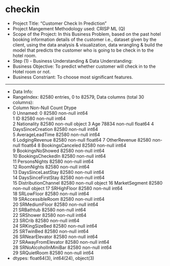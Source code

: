 # checkin
* Project Title: “Customer Check In Prediction”
* Project Mangement Methodology used: CRISP ML (Q)
* Scope of the Project: In this Business Problem, based on the past hotel booking information details of the customer i.e., dataset given by the client, using the data  analysis & visualization, data wrangling & build the model that predicts the customer who is going to be check in to the hotel room.
* Step (1) - Business Understanding & Data Understanding:
* Business Objective: To predict whether customer will check in to the Hotel room or not.
* Business Constriant: To choose most significant features.
***********************************************************************************************************************************************************************
* Data Info:   
* RangeIndex: 82580 entries, 0 to 82579, Data columns (total 30 columns):
*    Column                Non-Null Count  Dtype  
 0   Unnamed: 0            82580 non-null  int64  
 1   ID                    82580 non-null  int64  
 2   Nationality           82580 non-null  object 
 3   Age                   78834 non-null  float64
 4   DaysSinceCreation     82580 non-null  int64  
 5   AverageLeadTime       82580 non-null  int64  
 6   LodgingRevenue        82580 non-null  float64
 7   OtherRevenue          82580 non-null  float64
 8   BookingsCanceled      82580 non-null  int64  
 9   BookingsNoShowed      82580 non-null  int64  
 10  BookingsCheckedIn     82580 non-null  int64  
 11  PersonsNights         82580 non-null  int64  
 12  RoomNights            82580 non-null  int64  
 13  DaysSinceLastStay     82580 non-null  int64  
 14  DaysSinceFirstStay    82580 non-null  int64  
 15  DistributionChannel   82580 non-null  object 
 16  MarketSegment         82580 non-null  object 
 17  SRHighFloor           82580 non-null  int64  
 18  SRLowFloor            82580 non-null  int64  
 19  SRAccessibleRoom      82580 non-null  int64  
 20  SRMediumFloor         82580 non-null  int64  
 21  SRBathtub             82580 non-null  int64  
 22  SRShower              82580 non-null  int64  
 23  SRCrib                82580 non-null  int64  
 24  SRKingSizeBed         82580 non-null  int64  
 25  SRTwinBed             82580 non-null  int64  
 26  SRNearElevator        82580 non-null  int64  
 27  SRAwayFromElevator    82580 non-null  int64  
 28  SRNoAlcoholInMiniBar  82580 non-null  int64  
 29  SRQuietRoom           82580 non-null  int64  
* dtypes: float64(3), int64(24), object(3)   
